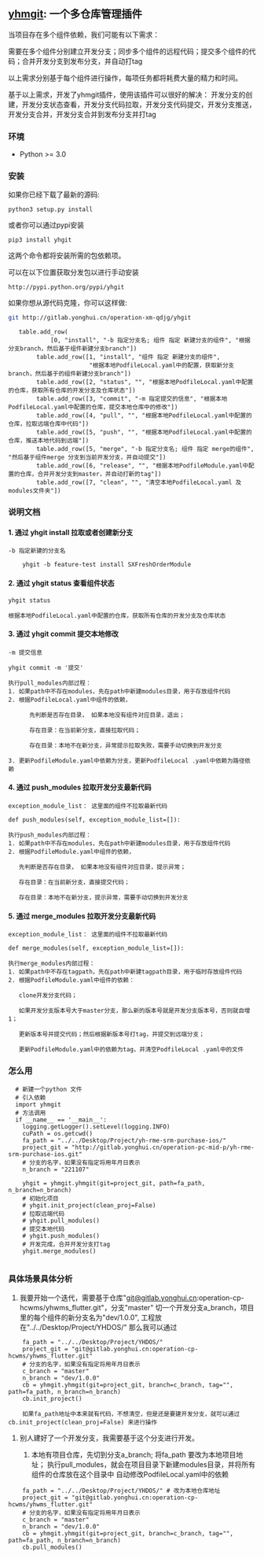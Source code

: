 
## [yhmgit](http://gitlab.yonghui.cn/operation-xm-qdjg/yhgit): 一个多仓库管理插件

当项目存在多个组件依赖，我们可能有以下需求：

  需要在多个组件分别建立开发分支；同步多个组件的远程代码；提交多个组件的代码；合并开发分支到发布分支，并自动打tag
  
  以上需求分别基于每个组件进行操作，每项任务都将耗费大量的精力和时间。

  基于以上需求，开发了yhmgit插件，使用该插件可以很好的解决： 开发分支的创建，开发分支状态查看，开发分支代码拉取，开发分支代码提交，开发分支推送，开发分支合并，开发分支合并到发布分支并打tag


### 环境

- Python >= 3.0

### 安装

如果你已经下载了最新的源码:

    python3 setup.py install

或者你可以通过pypi安装

    pip3 install yhgit

这两个命令都将安装所需的包依赖项。

可以在以下位置获取分发包以进行手动安装

    http://pypi.python.org/pypi/yhgit

如果你想从源代码克隆，你可以这样做:


```bash
git http://gitlab.yonghui.cn/operation-xm-qdjg/yhgit
```

```
   table.add_row(
            [0, "install", "-b 指定分支名; 组件 指定 新建分支的组件", "根据分支branch，然后基于组件新建分支branch"])
        table.add_row([1, "install", "组件 指定 新建分支的组件",
                       "根据本地PodfileLocal.yaml中的配置，获取新分支branch，然后基于的组件新建分支branch"])
        table.add_row([2, "status", "", "根据本地PodfileLocal.yaml中配置的仓库，获取所有仓库的开发分支及仓库状态"])
        table.add_row([3, "commit", "-m 指定提交的信息", "根据本地PodfileLocal.yaml中配置的仓库，提交本地仓库中的修改"])
        table.add_row([4, "pull", "", "根据本地PodfileLocal.yaml中配置的仓库，拉取远端仓库中代码"])
        table.add_row([5, "push", "", "根据本地PodfileLocal.yaml中配置的仓库，推送本地代码到远端"])
        table.add_row([5, "merge", "-b 指定分支名; 组件 指定 merge的组件", "然后基于组件merge 分支到当前开发分支，并自动提交"])
        table.add_row([6, "release", "", "根据本地PodfileModule.yaml中配置的仓库，合并开发分支到master，并自动打新的tag"])
        table.add_row([7, "clean", "", "清空本地PodfileLocal.yaml 及 modules文件夹"])
```

### 说明文档

#### 1. 通过 yhgit install 拉取或者创建新分支

    -b 指定新建的分支名

```
    yhgit -b feature-test install SXFreshOrderModule    
```
#### 2. 通过 yhgit status 查看组件状态 


```
yhgit status
```

    根据本地PodfileLocal.yaml中配置的仓库，获取所有仓库的开发分支及仓库状态
  

#### 3. 通过 yhgit commit 提交本地修改

    -m 提交信息

```
yhgit commit -m '提交'
```


    执行pull_modules内部过程： 
    1. 如果path中不存在modules，先在path中新建modules目录，用于存放组件代码
    2. 根据PodfileLocal.yaml中组件的依赖，

          先判断是否存在目录， 如果本地没有组件对应目录，退出；

          存在目录：在当前新分支，直接拉取代码；

          存在目录：本地不在新分支，异常提示拉取失败，需要手动切换到开发分支

    3. 更新PodfileModule.yaml中依赖为分支，更新PodfileLocal .yaml中依赖为路径依赖
    
   
#### 4. 通过 push_modules 拉取开发分支最新代码

    exception_module_list： 这里面的组件不拉取最新代码

```
def push_modules(self, exception_module_list=[]):
```


    执行push_modules内部过程： 
    1. 如果path中不存在modules，先在path中新建modules目录，用于存放组件代码
    2. 根据PodfileModule.yaml中组件的依赖，

       先判断是否存在目录， 如果本地没有组件对应目录，提示异常；

       存在目录：在当前新分支，直接提交代码；

       存在目录：本地不在新分支，提示异常，需要手动切换到开发分支

 #### 5. 通过 merge_modules 拉取开发分支最新代码

    exception_module_list： 这里面的组件不拉取最新代码

````
def merge_modules(self, exception_module_list=[]):
````


    执行merge_modules内部过程： 
    1. 如果path中不存在tagpath，先在path中新建tagpath目录，用于临时存放组件代码
    2. 根据PodfileModule.yaml中组件的依赖： 

       clone开发分支代码；

       如果开发分支版本号大于master分支，那么新的版本号就是开发分支版本号，否则就自增1；

       更新版本号并提交代码；然后根据新版本号打tag，并提交到远端分支；

       更新PodfileModule.yaml中的依赖为tag，并清空PodfileLocal .yaml中的文件

    
### 怎么用

```
  # 新建一个python 文件
  # 引入依赖
  import yhmgit
  # 方法调用
  if __name__ == '__main__':
    logging.getLogger().setLevel(logging.INFO)
    cuPath = os.getcwd()
    fa_path = "../../Desktop/Project/yh-rme-srm-purchase-ios/"
    project_git = "http://gitlab.yonghui.cn/operation-pc-mid-p/yh-rme-srm-purchase-ios.git"
    # 分支的名字，如果没有指定将用年月日表示
    n_branch = "221107"

    yhgit = yhmgit.yhmgit(git=project_git, path=fa_path, n_branch=n_branch)
    # 初始化项目
    # yhgit.init_project(clean_proj=False)
    # 拉取远端代码
    # yhgit.pull_modules()
    # 提交本地代码
    # yhgit.push_modules()
    # 开发完成，合并开发分支打tag
    yhgit.merge_modules()
   

```

### 具体场景具体分析

1. 我要开始一个迭代，需要基于仓库"git@gitlab.yonghui.cn:operation-cp-hcwms/yhwms_flutter.git"，分支"master" 切一个开发分支a_branch，项目里的每个组件的新分支名为"dev/1.0.0", 工程放在"../../Desktop/Project/YHDOS/"
那么我可以通过
```
    fa_path = "../../Desktop/Project/YHDOS/"
    project_git = "git@gitlab.yonghui.cn:operation-cp-hcwms/yhwms_flutter.git"
    # 分支的名字，如果没有指定将用年月日表示
    c_branch = "master"
    n_branch = "dev/1.0.0"
    cb = yhmgit.yhmgit(git=project_git, branch=c_branch, tag="", path=fa_path, n_branch=n_branch)
    cb.init_project() 
    
    如果fa_path地址中本来就有代码，不想清空，但是还是要建开发分支，就可以通过cb.init_project(clean_proj=False) 来进行操作
```

1. 别人建好了一个开发分支，我需要基于这个分支进行开发。 

    1. 本地有项目仓库，先切到分支a_branch; 
        将fa_path 要改为本地项目地址；
        执行pull_modules，就会在项目目录下新建modules目录，并将所有组件的仓库放在这个目录中
        自动修改PodfileLocal.yaml中的依赖

```
    fa_path = "../../Desktop/Project/YHDOS/" # 改为本地仓库地址
    project_git = "git@gitlab.yonghui.cn:operation-cp-hcwms/yhwms_flutter.git"
    # 分支的名字，如果没有指定将用年月日表示
    c_branch = "master"
    n_branch = "dev/1.0.0"
    cb = yhmgit.yhmgit(git=project_git, branch=c_branch, tag="", path=fa_path, n_branch=n_branch)
    cb.pull_modules() 
```
        

